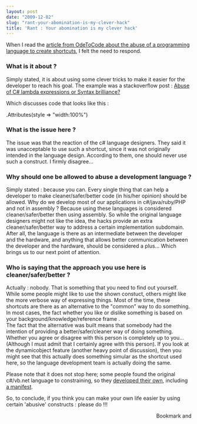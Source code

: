 ```yaml
---
layout: post
date: "2009-12-02"
slug: "rant-your-abomination-is-my-clever-hack"
title: 'Rant : Your abomination is my clever hack'
---
```


<p>When I read the <a href="http://odetocode.com/Blogs/scott/archive/2009/11/30/your-abomination-is-my-clever-hack.aspx" target="_blank">article from OdeToCode about the abuse of a programming language to create shortcuts</a>, I felt the need to respond.</p>
<h3>What is it about ?</h3>
<p>Simply stated, it is about using some clever tricks to make it easier for the developer to reach his goal. The example was a stackoverflow post : <a href="http://stackoverflow.com/questions/1718037/abuse-of-c-lambda-expressions-or-syntax-brilliance">Abuse of C# lambda expressions or Syntax brilliance? </a></p>
<p>Which discusses code that looks like this :</p>
<p><div class="code">
</p>
<p>.Attributes(style =&gt; <span class="str">"width:100%"</span>)</p>
<p></div></p>
<h3>What is the issue here ?</h3>
<p>The issue was that the reaction of the c# language designers. They said it was unacceptable to use such a shortcut, since it was not originally intended in the language design. According to them, one should never use such a construct. I firmly disagree...</p>
<h3>Why should one be allowed to abuse a development language ?<br /></h3>
<p>Simply stated : because you can. Every single thing that can help a developer to make cleaner/safer/better code (in his/her opinion) should be allowed. Why do we develop most of our applications in c#/java/ruby/PHP and not in assembly ? Because using these languages is considered cleaner/safer/better then using assembly. So while the original language designers might not like the idea, the hacks provide an extra cleaner/safer/better way to address a certain implementation subdomain. After all, the language is there as an intermediate between the developer and the hardware, and anything that allows better communication between the developer and the hardware, should be considered a plus... Which brings us to our next point of attention.</p>
<h3>Who is saying that the approach you use here is cleaner/safer/better ?<br /></h3>
<p>Actually : nobody. That is something that you need to find out yourself. While some people might like to use the shown constuct, others might like the more verbose way of expressing things. Most of the time, these shortcuts are there as an alternative to the "common" way to do something. In most cases, the fact whether you like or dislike something is based on your background/knowledge/reference frame . <br />The fact that the alternative was built means that somebody had the intention of providing a better/safer/cleaner way of doing something. Whether you agree or disagree with this person is completely up to you... (Although I must admit that I certainly agree with this person). If you look at the dynamicobject feature (another heavy point of discussion), then you might see that this actually does something simular as the shortcut used here, so the language development team is actually doing the same.</p>
<p>Please note that it does not stop here; some people found the original c#/vb.net language to constraining, so they <a href="http://boo.codehaus.org/" target="_blank">developed their own</a>, including <a href="http://boo.codehaus.org/BooManifesto.pdf" target="_blank">a manifest</a>.</p>
<p>So, to conclude, if you think you can make your own life easier by using certain 'abusive' constructs : please do !!!</p><div style="text-align:right"><a class="addthis_button" href="http://www.addthis.com/bookmark.php?v=250&amp;pub=xa-4aec37702e3161d4"><img src="http://s7.addthis.com/static/btn/v2/lg-share-en.gif" width="125" height="16" alt="Bookmark and Share" style="border:0"/></a><script type="text/javascript" src="http://s7.addthis.com/js/250/addthis_widget.js#pub=xa-4aec37702e3161d4"></script></div>
